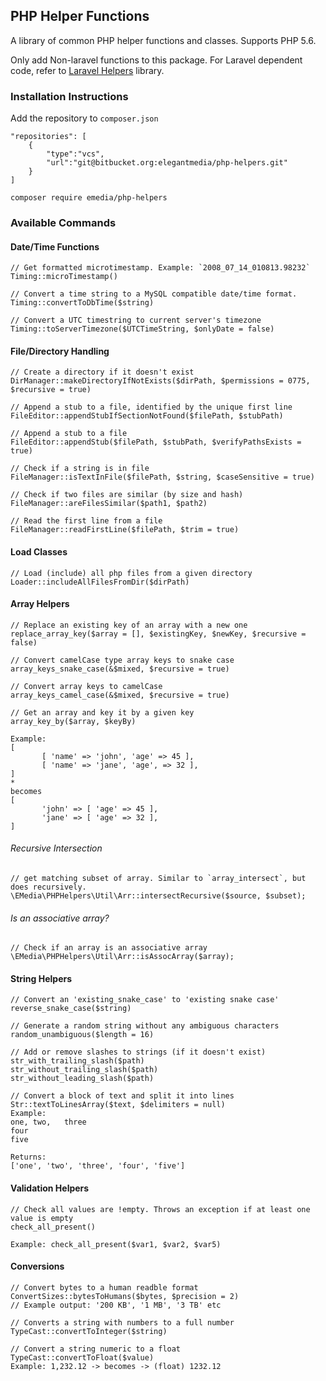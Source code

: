 ## PHP Helper Functions

A library of common PHP helper functions and classes. Supports PHP 5.6.

Only add Non-laravel functions to this package. For Laravel dependent code, refer to [Laravel Helpers](https://bitbucket.org/elegantmedia/laravel-helpers/src) library.

### Installation Instructions

Add the repository to `composer.json`
```
"repositories": [
	{
	    "type":"vcs",
	    "url":"git@bitbucket.org:elegantmedia/php-helpers.git"
	}
]
```

```
composer require emedia/php-helpers
```

### Available Commands

#### Date/Time Functions
```
// Get formatted microtimestamp. Example: `2008_07_14_010813.98232`
Timing::microTimestamp()

// Convert a time string to a MySQL compatible date/time format.
Timing::convertToDbTime($string)

// Convert a UTC timestring to current server's timezone
Timing::toServerTimezone($UTCTimeString, $onlyDate = false)
```

#### File/Directory Handling
```
// Create a directory if it doesn't exist
DirManager::makeDirectoryIfNotExists($dirPath, $permissions = 0775, $recursive = true)

// Append a stub to a file, identified by the unique first line
FileEditor::appendStubIfSectionNotFound($filePath, $stubPath)

// Append a stub to a file
FileEditor::appendStub($filePath, $stubPath, $verifyPathsExists = true)

// Check if a string is in file
FileManager::isTextInFile($filePath, $string, $caseSensitive = true)

// Check if two files are similar (by size and hash)
FileManager::areFilesSimilar($path1, $path2)

// Read the first line from a file
FileManager::readFirstLine($filePath, $trim = true)
```

#### Load Classes

```
// Load (include) all php files from a given directory
Loader::includeAllFilesFromDir($dirPath)
```

#### Array Helpers
```
// Replace an existing key of an array with a new one
replace_array_key($array = [], $existingKey, $newKey, $recursive = false)

// Convert camelCase type array keys to snake case
array_keys_snake_case(&$mixed, $recursive = true)

// Convert array keys to camelCase
array_keys_camel_case(&$mixed, $recursive = true)
```

```
// Get an array and key it by a given key
array_key_by($array, $keyBy)

Example:
[
       [ 'name' => 'john', 'age' => 45 ],
       [ 'name' => 'jane', 'age', => 32 ],
]
*
becomes
[
       'john' => [ 'age' => 45 ],
       'jane' => [ 'age' => 32 ],
]
```

###### Recursive Intersection

```
// get matching subset of array. Similar to `array_intersect`, but does recursively.
\EMedia\PHPHelpers\Util\Arr::intersectRecursive($source, $subset);
```

###### Is an associative array?

```
// Check if an array is an associative array
\EMedia\PHPHelpers\Util\Arr::isAssocArray($array);
```


#### String Helpers

```
// Convert an 'existing_snake_case' to 'existing snake case'
reverse_snake_case($string)

// Generate a random string without any ambiguous characters
random_unambiguous($length = 16)

// Add or remove slashes to strings (if it doesn't exist)
str_with_trailing_slash($path)
str_without_trailing_slash($path)
str_without_leading_slash($path)

// Convert a block of text and split it into lines
Str::textToLinesArray($text, $delimiters = null)
Example:
one, two,   three
four
five

Returns:
['one', 'two', 'three', 'four', 'five']
```

#### Validation Helpers

```
// Check all values are !empty. Throws an exception if at least one value is empty
check_all_present()

Example: check_all_present($var1, $var2, $var5)
```

#### Conversions

```
// Convert bytes to a human readble format
ConvertSizes::bytesToHumans($bytes, $precision = 2)
// Example output: '200 KB', '1 MB', '3 TB' etc

// Converts a string with numbers to a full number
TypeCast::convertToInteger($string)

// Convert a string numeric to a float
TypeCast::convertToFloat($value)
Example: 1,232.12 -> becomes -> (float) 1232.12
```
